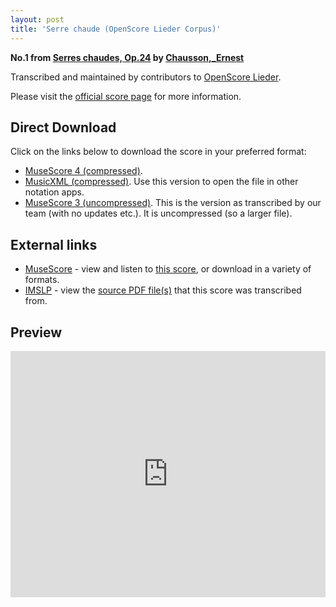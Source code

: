 ```yaml
---
layout: post
title: 'Serre chaude (OpenScore Lieder Corpus)'
---
```


__No.1 from [Serres chaudes, Op.24](https://fourscoreandmore.org/OpenScore/Chausson%2C_Ernest/Serres_chaudes%2C_Op.24/) by [Chausson,_Ernest](https://fourscoreandmore.org/OpenScore/Chausson%2C_Ernest)__

Transcribed and maintained by contributors to [OpenScore Lieder].

Please visit the [official score page] for more information.

[official score page]: https://musescore.com/openscore-lieder-corpus/scores/5057840
[OpenScore Lieder]: https://musescore.com/openscore-lieder-corpus

## Direct Download

Click on the links below to download the score in your preferred format:
- [MuseScore 4 (compressed)](https://fourscoreandmore.org/OpenScore/Chausson%2C_Ernest/Serres_chaudes%2C_Op.24/1_Serre_chaude.mscz).
- [MusicXML (compressed)](https://fourscoreandmore.org/OpenScore/Chausson%2C_Ernest/Serres_chaudes%2C_Op.24/1_Serre_chaude.mxl). Use this version to open the file in other notation apps.
- [MuseScore 3 (uncompressed)](https://raw.githubusercontent.com/OpenScore/Lieder/refs/heads/main/scores/Chausson%2C_Ernest/Serres_chaudes%2C_Op.24/1_Serre_chaude/lc5057840.mscx). This is the version as transcribed by our team (with no updates etc.). It is uncompressed (so a larger file).

## External links

- [MuseScore] - view and listen to [this score][MuseScore], or download in a variety of formats.
- [IMSLP] - view the [source PDF file(s)][IMSLP] that this score was transcribed from.

[MuseScore]: https://musescore.com/score/5057840
[IMSLP]: https://imslp.org/wiki/Special:ReverseLookup/26882

## Preview

<iframe width="100%" height="394" src="https://musescore.com/openscore-lieder-corpus/scores/5057840/embed" frameborder="0" allowfullscreen allow="autoplay; fullscreen"></iframe>
